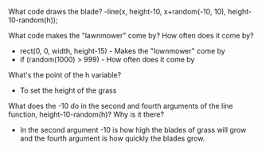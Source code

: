 What code draws the blade?
  -line(x, height-10, x+random(-10, 10), height-10-random(h));
  
What code makes the "lawnmower" come by? How often does it come by?
  -    rect(0, 0, width, height-15) - Makes the "lownmower" come by 
  -   if (random(1000) > 999) - How often does it come by

What's the point of the h variable?
- To set the height of the grass

What does the -10 do in the second and fourth arguments of the line function, height-10-random(h)? Why is it there?
- In the second argument -10 is how high the blades of grass will grow and the fourth argument is how quickly the blades grow. 

